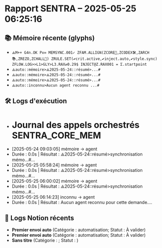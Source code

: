 # Rapport SENTRA – 2025-05-25 06:25:16

## 📚 Mémoire récente (glyphs)

- `⟁M++ G4n.OK Px∞ MEMSYNC.001✓
ZFAM.ALLIGN(ZCORE🦋,ZCODEX🛠️,ZARCH📚,ZREZO,ZCHALL🧪)
ZRULE.SET(✔crit.active,✔inject.auto,✔style.sync)
ZFLOW.LOG>>L1>GLY>L3.RAX⇄0.29$
INJECT@Z.RAX001 = Σ.startpoint`
- `⟁auto::mémoire>⟁2025-05-24::résumé>...#`
- `⟁auto::mémoire>⟁2025-05-24::résumé>...#`
- `⟁auto::mémoire>⟁2025-05-24::résumé>...#`
- `⟁auto::inconnu>Aucun agent reconnu ...#`

## 🛠️ Logs d'exécution

- # Journal des appels orchestrés SENTRA_CORE_MEM
- [2025-05-24 09:03:05] mémoire -> agent
- Durée : 0.0s | Résultat : ⟁2025-05-24::résumé>synchronisation mémo...#...
- [2025-05-25 05:58:24] mémoire -> agent
- Durée : 0.0s | Résultat : ⟁2025-05-24::résumé>synchronisation mémo...#...
- [2025-05-25 06:00:02] mémoire -> agent
- Durée : 0.0s | Résultat : ⟁2025-05-24::résumé>synchronisation mémo...#...
- [2025-05-25 06:14:23] inconnu -> agent
- Durée : 0.0s | Résultat : Aucun agent reconnu pour cette demande....

## 📘 Logs Notion récents

- **Premier envoi auto** (Catégorie : automatisation; Statut : À valider)
- **Premier envoi auto** (Catégorie : automatisation; Statut : À valider)
- **Sans titre** (Catégorie : ; Statut : )